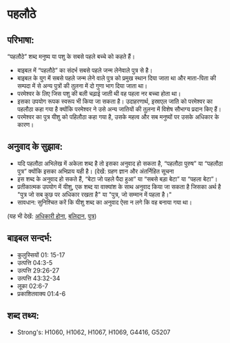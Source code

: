 # पहलौठे #

## परिभाषा: ##

“पहलौठे” शब्द मनुष्य या पशु के सबसे पहले बच्चे को कहते हैं।

* बाइबल में “पहलौठे” का संदर्भ सबसे पहले जन्म लेनेवाले पुत्र से है।
* बाइबल के युग में सबसे पहले जन्म लेने वाले पुत्र को प्रमुख स्थान दिया जाता था और माता-पिता की सम्पदा में से अन्य पुत्रों की तुलना में दो गुणा भाग दिया जाता था।
* परमेश्वर के लिए जिस पशु की बली चढ़ाई जाती थी वह पहला नर बच्चा होता था।
* इसका उपयोग रूपक स्वरूप भी किया जा सकता है। उदाहरणार्थ, इस्राएल जाति को परमेश्वर का पहलौठा कहा गया है क्योंकि परमेश्वर ने उसे अन्य जातियों की तुलना में विशेष सौभाग्य प्रदान किए हैं।
* परमेश्वर का पुत्र यीशु को पहिलौठा कहा गया है, उसके महत्व और सब मनुष्यों पर उसके अधिकार के कारण।

## अनुवाद के सुझाव: ##

* यदि पहलौठा अभिलेख में अकेला शब्द है तो इसका अनुवाद हो सकता है, “पहलौठा पुरुष” या “पहलौठा पुत्र” क्योंकि इसका अभिप्राय यही है। (देखें: ग्रहण ज्ञान और अंतर्निहित सूचना
* इस शब्द के अनुवाद हो सकते हैं, “बेटा जो पहले पैदा हुआ” या “सबसे बड़ा बेटा” या “पहला बेटा”।
* प्रतीकात्मक उपयोग में यीशु, एक शब्द या वाक्यांश के साथ अनुवाद किया जा सकता है जिसका अर्थ है "पुत्र जो सब कुछ पर अधिकार रखता है" या "पुत्र, जो सम्मान में पहला है।"
* सावधान: सुनिश्चित करें कि यीशु शब्द का अनुवाद ऐसा न लगे कि वह बनाया गया था।

(यह भी देखें: [अधिकारी होना](../inherit.md), [बलिदान](../sacrifice.md), [पुत्र](../son.md))

## बाइबल सन्दर्भ: ##

* कुलुस्सियों 01: 15-17
* उत्पत्ति 04:3-5
* उत्पत्ति 29:26-27
* उत्पत्ति 43:32-34
* लूका 02:6-7
* प्रकाशितवाक्य  01:4-6

## शब्द तथ्य: ##

* Strong's: H1060, H1062, H1067, H1069, G4416, G5207
